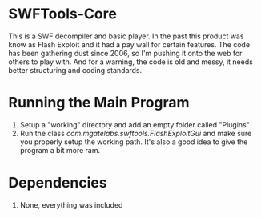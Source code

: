SWFTools-Core
=============

This is a SWF decompiler and basic player.  In the past this product was know as Flash Exploit and it had a pay wall for certain features.  The code has been gathering dust since 2006, so I'm pushing it onto the web for others to play with.  And for a warning, the code is old and messy, it needs better structuring and coding standards.

Running the Main Program
=============

1) Setup a "working" directory and add an empty folder called "Plugins"
2) Run the class *com.mgatelabs.swftools.FlashExploitGui* and make sure you properly setup the working path.  It's also a good idea to give the program a bit more ram.

Dependencies
=============

1) None, everything was included
